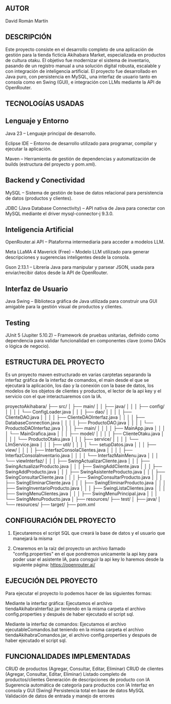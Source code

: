 AUTOR
--------------------------------------------------------------------------------------------
David Román Martín

DESCRIPCIÓN
--------------------------------------------------------------------------------------------
Este proyecto consiste en el desarrollo completo de una aplicación de gestión para la tienda ficticia Akihabara Market, especializada en productos de cultura otaku. El objetivo fue modernizar el sistema de inventario, pasando de un registro manual a una solución digital robusta, escalable y con integración de inteligencia artificial. El proyecto fue desarrollado en Java puro, con persistencia en MySQL, una interfaz de usuario tanto en consola como en Swing (GUI), e integración con LLMs mediante la API de OpenRouter.

TECNOLOGÍAS USADAS
--------------------------------------------------------------------------------------------
Lenguaje y Entorno
------------------
Java 23 – Lenguaje principal de desarrollo.

Eclipse IDE – Entorno de desarrollo utilizado para programar, compilar y ejecutar la aplicación.

Maven – Herramienta de gestión de dependencias y automatización de builds (estructura del proyecto y pom.xml).

Backend y Conectividad
----------------------
MySQL – Sistema de gestión de base de datos relacional para persistencia de datos (productos y clientes).

JDBC (Java Database Connectivity) – API nativa de Java para conectar con MySQL mediante el driver mysql-connector-j 9.3.0.

Inteligencia Artificial
-----------------------
OpenRouter.ai API – Plataforma intermediaria para acceder a modelos LLM.

Meta LLaMA 4 Maverick (Free) – Modelo LLM utilizado para generar descripciones y sugerencias inteligentes desde la consola.

Gson 2.13.1 – Librería Java para manipular y parsear JSON, usada para enviar/recibir datos desde la API de OpenRouter.

Interfaz de Usuario
-------------------
Java Swing – Biblioteca gráfica de Java utilizada para construir una GUI amigable para la gestión visual de productos y clientes.

Testing
-------
JUnit 5 (Jupiter 5.10.2) – Framework de pruebas unitarias, definido como dependencia para validar funcionalidad en componentes clave (como DAOs o lógica de negocio).

ESTRUCTURA DEL PROYECTO
--------------------------------------------------------------------------------------------
Es un proyecto maven estructurado en varias carptetas separando la interfaz gráfica de la interfaz de comandos, el main desde el que se ejecutará la aplicación, los dao y la conexión con la base de datos, los modelos de los objetos de clientes y productos, el lector de la api key y el servicio con el que interactuaremos con la IA.

proyectoAkihabara/
├── src/
│   ├── main/
│   │   ├── java/
│   │   │   ├── config/
│   │   │   │   └── ConfigLoader.java
│   │   │   ├── dao/
│   │   │   │   ├── ClienteDAO.java
│   │   │   │   ├── ClienteDAOInterfaz.java
│   │   │   │   ├── DatabaseConnection.java
│   │   │   │   ├── ProductoDAO.java
│   │   │   │   └── ProductoDAOInterfaz.java
│   │   │   ├── main/
│   │   │   │   ├── MainApp.java
│   │   │   │   └── MainGrafica.java
│   │   │   ├── model/
│   │   │   │   ├── ClienteOtaku.java
│   │   │   │   └── ProductoOtaku.java
│   │   │   ├── service/
│   │   │   │   └── LlmService.java
│   │   │   ├── util/
│   │   │   │   └── setupDatos.java
│   │   │   ├── view/
│   │   │   │   ├── InterfazConsolaClientes.java
│   │   │   │   ├── InterfazConsolaInventario.java
│   │   │   │   └── InterfazMainMenu.java
│   │   │   └── viewInterfaz/
│   │   │       ├── SwingActualizarCliente.java
│   │   │       ├── SwingActualizarProducto.java
│   │   │       ├── SwingAddCliente.java
│   │   │       ├── SwingAddProducto.java
│   │   │       ├── SwingAsistenteProducto.java
│   │   │       ├── SwingConsultarCliente.java
│   │   │       ├── SwingConsultarProducto.java
│   │   │       ├── SwingEliminarCliente.java
│   │   │       ├── SwingEliminarProducto.java
│   │   │       ├── SwingInventarioProducto.java
│   │   │       ├── SwingListaClientes.java
│   │   │       ├── SwingMenuClientes.java
│   │   │       ├── SwingMenuPrincipal.java
│   │   │       └── SwingMenuProducto.java
│   ├── resources/
├── test/
│   ├── java/
│   └── resources/
├── target/
├── pom.xml


CONFIGURACIÓN DEL PROYECTO
--------------------------------------------------------------------------------------------
1. Ejecutaremos el script SQL que creará la base de datos y el usuario que manejará la misma

2. Crearemos en la raíz del proyecto un archivo llamado "config.properties" en el que pondremos unicamente la api key para poder usar el asistente IA, para consguir la api key lo haremos desde la siguiente página: https://openrouter.ai/

EJECUCIÓN DEL PROYECTO
--------------------------------------------------------------------------------------------
Para ejecutar el proyecto lo podemos hacer de las siguientes formas:

Mediante la interfaz gráfica: Ejecutamos el archivo tiendaAkihabraInterfaz.jar teniendo en la misma carpeta el archivo config.properties y después de haber ejecutado el script sql.

Mediante la interfaz de comandos: Ejecutamos el archivo ejecutableComandos.bat teniendo en la misma carpeta el archivo tiendaAkihabraComandos.jar, el archivo config.properties y después de haber ejecutado el script sql.

FUNCIONALIDADES IMPLEMENTADAS
--------------------------------------------------------------------------------------------
CRUD de productos (Agregar, Consultar, Editar, Eliminar)
CRUD de clientes (Agregar, Consultar, Editar, Eliminar)
Listado completo de productos/clientes
Generación de descripciones de producto con IA
Sugerencia automática de categoría para productos con IA
Interfaz en consola y GUI (Swing)
Persistencia total en base de datos MySQL
Validación de datos de entrada y manejo de errores